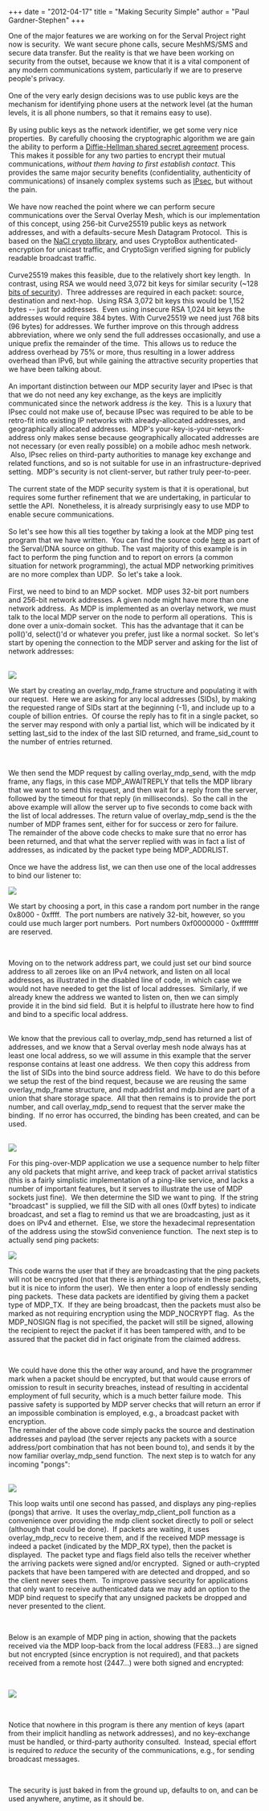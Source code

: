 +++
date = "2012-04-17"
title = "Making Security Simple"
author = "Paul Gardner-Stephen"
+++

<div class="post-body entry-content" id="post-body-7654943859981216196" itemprop="description articleBody">
One of the major features we are working on for the Serval Project right now is security.  We want secure phone calls, secure MeshMS/SMS and secure data transfer. But the reality is that we have been working on security from the outset, because we know that it is a vital component of any modern communications system, particularly if we are to preserve people's privacy.<br/>
<br/>
One of the very early design decisions was to use public keys are the mechanism for identifying phone users at the network level (at the human levels, it is all phone numbers, so that it remains easy to use).<br/>
<br/>
By using public keys as the network identifier, we get some very nice properties.  By carefully choosing the cryptographic algorithm we are gain the ability to perform a <a href="http://en.wikipedia.org/wiki/Diffie%E2%80%93Hellman_key_exchange">Diffie-Hellman shared secret agreement</a> process.  This makes it possible for any two parties to encrypt their mutual communications, <i>without them having to first establish contact</i>. This provides the same major security benefits (confidentiality, authenticity of communications) of insanely complex systems such as <a href="http://en.wikipedia.org/wiki/IPsec">IPsec</a>, but without the pain.<br/>
<br/>
We have now reached the point where we can perform secure communications over the Serval Overlay Mesh, which is our implementation of this concept, using 256-bit Curve25519 public keys as network addresses, and with a defaults-secure Mesh Datagram Protocol.  This is based on the <a href="http://nacl.cr.yp.to/">NaCl crypto library</a>, and uses CryptoBox authenticated-encryption for unicast traffic, and CryptoSign verified signing for publicly readable broadcast traffic.<br/>
<br/>
Curve25519 makes this feasible, due to the relatively short key length.  In contrast, using RSA we would need 3,072 bit keys for similar security (~128 <a href="http://en.wikipedia.org/wiki/Key_size">bits of security</a>).  Three addresses are required in each packet: source, destination and next-hop.  Using RSA 3,072 bit keys this would be 1,152 bytes -- just for addresses.  Even using insecure RSA 1,024 bit keys the addresses would require 384 bytes. With Curve25519 we need just 768 bits (96 bytes) for addresses. We further improve on this through address abbreviation, where we only send the full addresses occasionally, and use a unique prefix the remainder of the time.  This allows us to reduce the address overhead by 75% or more, thus resulting in a lower address overhead than IPv6, but while gaining the attractive security properties that we have been talking about.<br/>
<br/>
An important distinction between our MDP security layer and IPsec is that that we do not need any key exchange, as the keys are implicitly communicated since the network address <i>is</i> the key.  This is a luxury that IPsec could not make use of, because IPsec was required to be able to be retro-fit into existing IP networks with already-allocated addresses, and geographically allocated addresses.  MDP's your-key-is-your-network-address only makes sense because geographically allocated addresses are not necessary (or even really possible) on a mobile adhoc mesh network.  Also, IPsec relies on third-party authorities to manage key exchange and related functions, and so is not suitable for use in an infrastructure-deprived setting.  MDP's security is not client-server, but rather truly peer-to-peer.<br/>
<br/>
The current state of the MDP security system is that it is operational, but requires some further refinement that we are undertaking, in particular to settle the API.  Nonetheless, it is already surprisingly easy to use MDP to enable secure communications.<br/>
<br/>
So let's see how this all ties together by taking a look at the MDP ping test program that we have written.  You can find the source code <a href="https://github.com/servalproject/serval-dna/blob/master/commandline.c">here</a> as part of the Serval/DNA source on github. The vast majority of this example is in fact to perform the ping function and to report on errors (a common situation for network programming), the actual MDP networking primitives are no more complex than UDP.  So let's take a look.<br/>
<br/>
First, we need to bind to an MDP socket.  MDP uses 32-bit port numbers and 256-bit network addresses. A given node might have more than one network address.  As MDP is implemented as an overlay network, we must talk to the local MDP server on the node to perform all operations.  This is done over a unix-domain socket.  This has the advantage that it can be poll()'d, select()'d or whatever you prefer, just like a normal socket.  So let's start by opening the connection to the MDP server and asking for the list of network addresses:<br/>
<br/>

<a href="https://3.bp.blogspot.com/-Mc9HhFjMlsU/T439ZdugVSI/AAAAAAAAAM0/dYS3Z2gR-fQ/s1600/mdp-get-addrlist.png"><img src="https://3.bp.blogspot.com/-Mc9HhFjMlsU/T439ZdugVSI/AAAAAAAAAM0/dYS3Z2gR-fQ/s400/mdp-get-addrlist.png"/></a>

We start by creating an <span>overlay_mdp_frame</span> structure and populating it with our request.  Here we are asking for any local addresses (SIDs), by making the requested range of SIDs start at the beginning (-1), and include up to a couple of billion entries.  Of course the reply has to fit in a single packet, so the server may respond with only a partial list, which will be indicated by it <span>setting last_sid</span> to the index of the last SID returned, and <span>frame_sid_count</span> to the number of entries returned.

<br/>

We then send the MDP request by calling <span>overlay_mdp_send</span>, with the mdp frame, any flags, in this case <span>MDP_AWAITREPLY</span> that tells the MDP library that we want to send this request, and then wait for a reply from the server, followed by the timeout for that reply (in milliseconds).  So the call in the above example will allow the server up to five seconds to come back with the list of local addresses. The return value of <span>overlay_mdp_send</span> is the the number of MDP frames sent, either for for success or zero for failure.
<br/>
The remainder of the above code checks to make sure that no error has been returned, and that what the server replied with was in fact a list of addresses, as indicated by the packet type being <span>MDP_ADDRLIST</span>.<br/>
<br/>
Once we have the address list, we can then use one of the local addresses to bind our listener to:<br/>

<a href="https://3.bp.blogspot.com/-GESXvAmPLWc/T43_uszarlI/AAAAAAAAAM8/L0HQAWMOHwk/s1600/mdp-bind-addr.png"><img src="https://3.bp.blogspot.com/-GESXvAmPLWc/T43_uszarlI/AAAAAAAAAM8/L0HQAWMOHwk/s400/mdp-bind-addr.png"/></a>

We start by choosing a port, in this case a random port number in the range 0x8000 - 0xffff.  The port numbers are natively 32-bit, however, so you could use much larger port numbers.  Port numbers 0xf0000000 - 0xffffffff are reserved.

<br/>

Moving on to the network address part, we could just set our bind source address to all zeroes like on an IPv4 network, and listen on all local addresses, as illustrated in the disabled line of code, in which case we would not have needed to get the list of local addresses.  Similarly, if we already knew the address we wanted to listen on, then we can simply provide it in the bind <span>sid</span> field.  But it is helpful to illustrate here how to find and bind to a specific local address.

<br/>
We know that the previous call to overlay_mdp_send has returned a list of addresses, and we know that a Serval overlay mesh node always has at least one local address, so we will assume in this example that the server response contains at least one address.  We then copy this address from the list of SIDs into the bind source address field.  We have to do this before we setup the rest of the bind request, because we are reusing the same <span>overlay_mdp_frame</span> structure, and <span>mdp.addrlist</span> and <span>mdp.bind</span> are part of a union that share storage space.  All that then remains is to provide the port number, and call <span>overlay_mdp_send</span> to request that the server make the binding.  If no error has occurred, the binding has been created, and can be used.<br/>
<br/>

<a href="https://2.bp.blogspot.com/-qtud7YP-XIU/T44B30-6DKI/AAAAAAAAANE/mjDimMTbub4/s1600/mdp-ping-prepare-dst-addr.png"><img src="https://2.bp.blogspot.com/-qtud7YP-XIU/T44B30-6DKI/AAAAAAAAANE/mjDimMTbub4/s400/mdp-ping-prepare-dst-addr.png"/></a>

For this ping-over-MDP application we use a sequence number to help filter any old packets that might arrive, and keep track of packet arrival statistics (this is a fairly simplistic implementation of a ping-like service, and lacks a number of important features, but it serves to illustrate the use of MDP sockets just fine).  We then determine the SID we want to ping.  If the string "broadcast" is supplied, we fill the SID with all ones (0xff bytes) to indicate broadcast, and set a flag to remind us that we are broadcasting, just as it does on IPv4 and ethernet.  Else, we store the hexadecimal representation of the address using the <span>stowSid</span> convenience function.  The next step is to actually send ping packets:

<a href="https://4.bp.blogspot.com/-kYFRbcWukxA/T44DPAJ9aAI/AAAAAAAAANM/J2QX9XktHu4/s1600/mdp-ping-send-ping.png"><img src="https://4.bp.blogspot.com/-kYFRbcWukxA/T44DPAJ9aAI/AAAAAAAAANM/J2QX9XktHu4/s400/mdp-ping-send-ping.png"/></a>

This code warns the user that if they are broadcasting that the ping packets will not be encrypted (not that there is anything too private in these packets, but it is nice to inform the user).  We then enter a loop of endlessly sending ping packets.  These data packets are identified by giving them a packet type of <span>MDP_TX</span>.  If they are being broadcast, then the packets must also be marked as not requiring encryption using the <span>MDP_NOCRYPT</span> flag.  As the <span>MDP_NOSIGN</span> flag is not specified, the packet will still be signed, allowing the recipient to reject the packet if it has been tampered with, and to be assured that the packet did in fact originate from the claimed address.

<br/>

We could have done this the other way around, and have the programmer mark when a packet should be encrypted, but that would cause errors of omission to result in security breaches, instead of resulting in accidental employment of full security, which is a much better failure mode.  This passive safety is supported by MDP server checks that will return an error if an impossible combination is employed, e.g., a broadcast packet with encryption.
<br/>
The remainder of the above code simply packs the source and destination addresses and payload (the server rejects any packets with a source address/port combination that has not been bound to), and sends it by the now familiar <span>overlay_mdp_send</span> function.  The next step is to watch for any incoming "pongs":<br/>
<br/>

<a href="https://2.bp.blogspot.com/-h9vomRI3v8I/T44Fbr3FG-I/AAAAAAAAANU/LsNwaOW-1AA/s1600/mdp-ping-get-pongs.png"><img src="https://2.bp.blogspot.com/-h9vomRI3v8I/T44Fbr3FG-I/AAAAAAAAANU/LsNwaOW-1AA/s400/mdp-ping-get-pongs.png"/></a>

This loop waits until one second has passed, and displays any ping-replies (pongs) that arrive.  It uses the <span>overlay_mdp_client_poll</span> function as a convenience over providing the mdp client socket directly to poll or select (although that could be done).  If packets are waiting, it uses <span>overlay_mdp_recv</span> to receive them, and if the received MDP message is indeed a packet (indicated by the <span>MDP_RX</span> type), then the packet is displayed.  The packet type and flags field also tells the receiver whether the arriving packets were signed and/or encrypted.  Signed or auth-crypted packets that have been tampered with are detected and dropped, and so the client never sees them.  To improve passive security for applications that only want to receive authenticated data we may add an option to the MDP bind request to specify that any unsigned packets be dropped and never presented to the client.

<br/>

Below is an example of MDP ping in action, showing that the packets received via the MDP loop-back from the local address (<span>FE83</span>...) are signed but not encrypted (since encryption is not required), and that packets received from a remote host (<span>2447</span>...) were both signed and encrypted:

<br/>

<a href="https://4.bp.blogspot.com/--wkSsfP1r9c/T44HTVQKNII/AAAAAAAAANc/ZwEWHFhevsc/s1600/mdp-ping-run-1.png"><img src="https://4.bp.blogspot.com/--wkSsfP1r9c/T44HTVQKNII/AAAAAAAAANc/ZwEWHFhevsc/s640/mdp-ping-run-1.png"/></a>

<br/>

Notice that nowhere in this program is there any mention of keys (apart from their implicit handling as network addresses), and no key-exchange must be handled, or third-party authority consulted.  Instead, special effort is required to <i>reduce</i> the security of the communications, e.g., for sending broadcast messages.

<br/>

The security is just baked in from the ground up, defaults to on, and can be used anywhere, anytime, as it should be.
<div></div>
</div>